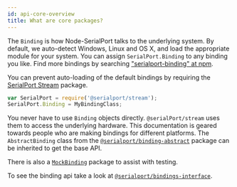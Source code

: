 ```yaml
---
id: api-core-overview
title: What are core packages?
---
```


The `Binding` is how Node-SerialPort talks to the underlying system. By default, we auto-detect Windows, Linux and OS X, and load the appropriate module for your system. You can assign `SerialPort.Binding` to any binding you like. Find more bindings by searching ["serialport-binding" at npm](https://www.npmjs.com/search?q=serialport-binding).

You can prevent auto-loading of the default bindings by requiring the [SerialPort Stream](api-stream.md) package.

```js
var SerialPort = require('@serialport/stream');
SerialPort.Binding = MyBindingClass;
```

You never have to use `Binding` objects directly. `@serialPort/stream` uses them to access the underlying hardware. This documentation is geared towards people who are making bindings for different platforms. The `AbstractBinding` class from the [`@serialport/binding-abstract`](api-bindings-interface.md) package can be inherited to get the base API.

There is also a [`MockBinding`](api-binding-mock.md) package to assist with testing.

To see the binding api take a look at [`@serialport/bindings-interface`](api-bindings-interface.md).

